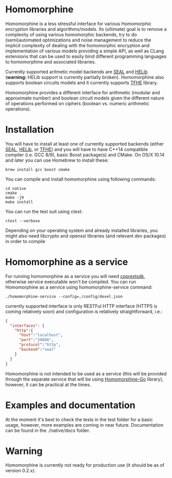 # Homomorphine

Homomorphine is a less stressful interface for various Homomorphic encryption libraries and algorithms/models. Its (ultimate) goal is to remove a complexity of using various homomorphic backends, try to do (semi)automated optimizations and noise management to reduce the implicit complexity of dealing with the homomorphic encryption and implementation of various models providing a simple API, as well as CLang extensions that can be used to easily bind different programming languages to homomorphine and associated libraries. 

Currently supported aritmetic model backends are [SEAL](https://github.com/microsoft/SEAL) and [HELib](https://github.com/homenc/HElib) (**warning:** HELib support is currently partially broken). Homomorphine also supports boolean circuits models and it currently supports [TFHE](https://github.com/tfhe/tfhe) library. 

Homomorphine provides a different interface for arithmetic (modular and approximate number) and boolean circuit models given the different nature of operations performed on ciphers (boolean vs. numeric arithmetic operations).

# Installation

You will have to install at least one of currently supported backends (either [SEAL](https://github.com/microsoft/SEAL), [HELib](https://github.com/homenc/HElib), or [TFHE](https://github.com/tfhe/tfhe)) and you will have to have C++14 compatible compiler (i.e. GCC 8/9), basic Boost package(s) and CMake. On OS/X 10.14 and later you can use Homebrew to install these:

```shell
brew install gcc boost cmake
```

You can compile and install homomorphine using following commands:

```shell
cd native
cmake .
make -j9
make install
```

You can run the test suit using ctest:

```
ctest --verbose
```

Depending on your operating system and already installed libraries, you might also need libcrypto and openssl libraries (and relevant dev packages) in order to compile 

# Homomorphine as a service

For running homomorphine as a service you will need [cpprestsdk](https://github.com/microsoft/cpprestsdk), otherwise service executable won't be compiled. You can run Homomorphine as a service using homomorphine-service command:

```shell
./homomorphine-service --config=./config/devel.json
```

currently supported interface is only RESTFul HTTP interface (HTTPS is coming relatively soon) and configuration is relatively straightforward, i.e.:

```json
{
  "interfaces": {
    "http":{
      "host":"localhost",
      "port":"20888",
      "protocol":"http",
      "backend":"seal"
    }
  }
}
```

Homomorphine is not intended to be used as a service (this will be provided through the separate service that will be using [Homomorphine-Go](https://github.com/caboom/homomorphine-go) library), however, it can be practical at the times.

# Examples and documentation

At the moment it's best to check the tests in the test folder for a basic usage, however, more examples are coming in near future. Documentation can be found in the ./native/docs folder.

# Warning 

Homomorphine is currently not ready for production use (it should be as of version 0.2.x).
